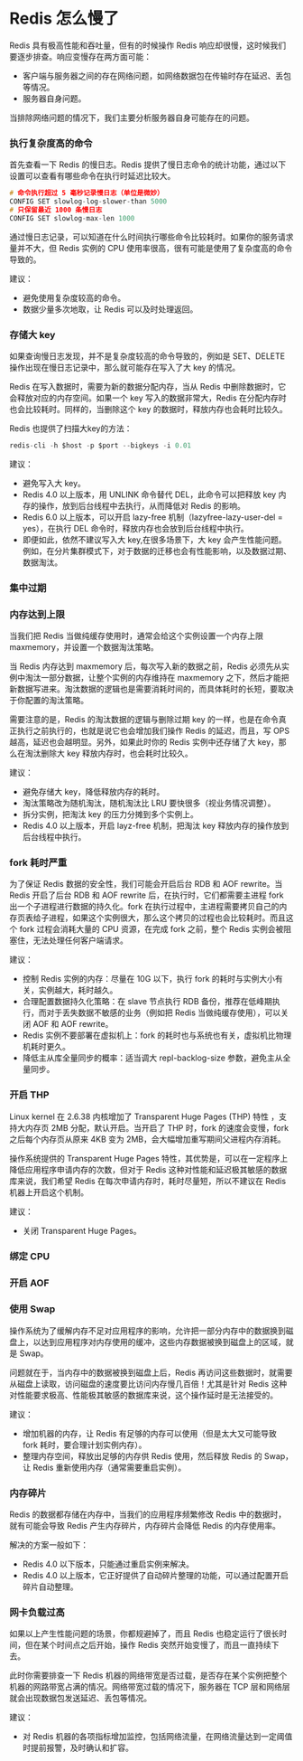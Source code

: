 # Redis 怎么慢了

Redis 具有极高性能和吞吐量，但有的时候操作 Redis 响应却很慢，这时候我们要逐步排查。响应变慢存在两方面可能：

- 客户端与服务器之间的存在网络问题，如网络数据包在传输时存在延迟、丢包等情况。
- 服务器自身问题。

当排除网络问题的情况下，我们主要分析服务器自身可能存在的问题。

### 执行复杂度高的命令

首先查看一下 Redis 的慢日志。Redis 提供了慢日志命令的统计功能，通过以下设置可以查看有哪些命令在执行时延迟比较大。

```C
# 命令执行超过 5 毫秒记录慢日志（单位是微妙）
CONFIG SET slowlog-log-slower-than 5000
# 只保留最近 1000 条慢日志
CONFIG SET slowlog-max-len 1000
```

通过慢日志记录，可以知道在什么时间执行哪些命令比较耗时。如果你的服务请求量并不大，但 Redis 实例的 CPU 使用率很高，很有可能是使用了复杂度高的命令导致的。

建议：
- 避免使用复杂度较高的命令。
- 数据少量多次地取，让 Redis 可以及时处理返回。

### 存储大 key

如果查询慢日志发现，并不是复杂度较高的命令导致的，例如是 SET、DELETE 操作出现在慢日志记录中，那么就可能存在写入了大 key 的情况。

Redis 在写入数据时，需要为新的数据分配内存，当从 Redis 中删除数据时，它会释放对应的内存空间。如果一个 key 写入的数据非常大，Redis 在分配内存时也会比较耗时。同样的，当删除这个 key 的数据时，释放内存也会耗时比较久。

Redis 也提供了扫描大key的方法：

```C
redis-cli -h $host -p $port --bigkeys -i 0.01
```

建议：

- 避免写入大 key。
- Redis 4.0 以上版本，用 UNLINK 命令替代 DEL，此命令可以把释放 key 内存的操作，放到后台线程中去执行，从而降低对 Redis 的影响。
- Redis 6.0 以上版本，可以开启 lazy-free 机制（lazyfree-lazy-user-del = yes），在执行 DEL 命令时，释放内存也会放到后台线程中执行。
- 即便如此，依然不建议写入大 key,在很多场景下，大 key 会产生性能问题。例如，在分片集群模式下，对于数据的迁移也会有性能影响，以及数据过期、数据淘汰。

### 集中过期

### 内存达到上限

当我们把 Redis 当做纯缓存使用时，通常会给这个实例设置一个内存上限 maxmemory，并设置一个数据淘汰策略。

当 Redis 内存达到 maxmemory 后，每次写入新的数据之前，Redis 必须先从实例中淘汰一部分数据，让整个实例的内存维持在 maxmemory 之下，然后才能把新数据写进来。淘汰数据的逻辑也是需要消耗时间的，而具体耗时的长短，要取决于你配置的淘汰策略。

需要注意的是，Redis 的淘汰数据的逻辑与删除过期 key 的一样，也是在命令真正执行之前执行的，也就是说它也会增加我们操作 Redis 的延迟，而且，写 OPS 越高，延迟也会越明显。另外，如果此时你的 Redis 实例中还存储了大 key，那么在淘汰删除大 key 释放内存时，也会耗时比较久。

建议：

- 避免存储大 key，降低释放内存的耗时。
- 淘汰策略改为随机淘汰，随机淘汰比 LRU 要快很多（视业务情况调整）。
- 拆分实例，把淘汰 key 的压力分摊到多个实例上。
- Redis 4.0 以上版本，开启 layz-free 机制，把淘汰 key 释放内存的操作放到后台线程中执行。

### fork 耗时严重


为了保证 Redis 数据的安全性，我们可能会开启后台 RDB 和 AOF rewrite。当 Redis 开启了后台 RDB 和 AOF rewrite 后，在执行时，它们都需要主进程 fork 出一个子进程进行数据的持久化。fork 在执行过程中，主进程需要拷贝自己的内存页表给子进程，如果这个实例很大，那么这个拷贝的过程也会比较耗时。而且这个 fork 过程会消耗大量的 CPU 资源，在完成 fork 之前，整个 Redis 实例会被阻塞住，无法处理任何客户端请求。

建议：

- 控制 Redis 实例的内存：尽量在 10G 以下，执行 fork 的耗时与实例大小有关，实例越大，耗时越久。
- 合理配置数据持久化策略：在 slave 节点执行 RDB 备份，推荐在低峰期执行，而对于丢失数据不敏感的业务（例如把 Redis 当做纯缓存使用），可以关闭 AOF 和 AOF rewrite。
- Redis 实例不要部署在虚拟机上：fork 的耗时也与系统也有关，虚拟机比物理机耗时更久。
- 降低主从库全量同步的概率：适当调大 repl-backlog-size 参数，避免主从全量同步。

### 开启 THP

Linux kernel 在 2.6.38 内核增加了 Transparent Huge Pages (THP) 特性 ，支持大内存页 2MB 分配，默认开启。当开启了 THP 时，fork 的速度会变慢，fork 之后每个内存页从原来 4KB 变为 2MB，会大幅增加重写期间父进程内存消耗。

操作系统提供的 Transparent Huge Pages 特性，其优势是，可以在一定程序上降低应用程序申请内存的次数，但对于 Redis 这种对性能和延迟极其敏感的数据库来说，我们希望 Redis 在每次申请内存时，耗时尽量短，所以不建议在 Redis 机器上开启这个机制。

建议：
- 关闭 Transparent Huge Pages。

### 绑定 CPU

### 开启 AOF

### 使用 Swap

操作系统为了缓解内存不足对应用程序的影响，允许把一部分内存中的数据换到磁盘上，以达到应用程序对内存使用的缓冲，这些内存数据被换到磁盘上的区域，就是 Swap。

问题就在于，当内存中的数据被换到磁盘上后，Redis 再访问这些数据时，就需要从磁盘上读取，访问磁盘的速度要比访问内存慢几百倍！尤其是针对 Redis 这种对性能要求极高、性能极其敏感的数据库来说，这个操作延时是无法接受的。

建议：

- 增加机器的内存，让 Redis 有足够的内存可以使用（但是太大又可能导致 fork 耗时，要合理计划实例内存）。
- 整理内存空间，释放出足够的内存供 Redis 使用，然后释放 Redis 的 Swap，让 Redis 重新使用内存（通常需要重启实例）。

### 内存碎片

Redis 的数据都存储在内存中，当我们的应用程序频繁修改 Redis 中的数据时，就有可能会导致 Redis 产生内存碎片，内存碎片会降低 Redis 的内存使用率。

解决的方案一般如下：

- Redis 4.0 以下版本，只能通过重启实例来解决。
- Redis 4.0 以上版本，它正好提供了自动碎片整理的功能，可以通过配置开启碎片自动整理。

### 网卡负载过高

如果以上产生性能问题的场景，你都规避掉了，而且 Redis 也稳定运行了很长时间，但在某个时间点之后开始，操作 Redis 突然开始变慢了，而且一直持续下去。

此时你需要排查一下 Redis 机器的网络带宽是否过载，是否存在某个实例把整个机器的网路带宽占满的情况。网络带宽过载的情况下，服务器在 TCP 层和网络层就会出现数据包发送延迟、丢包等情况。

建议：

- 对 Redis 机器的各项指标增加监控，包括网络流量，在网络流量达到一定阈值时提前报警，及时确认和扩容。